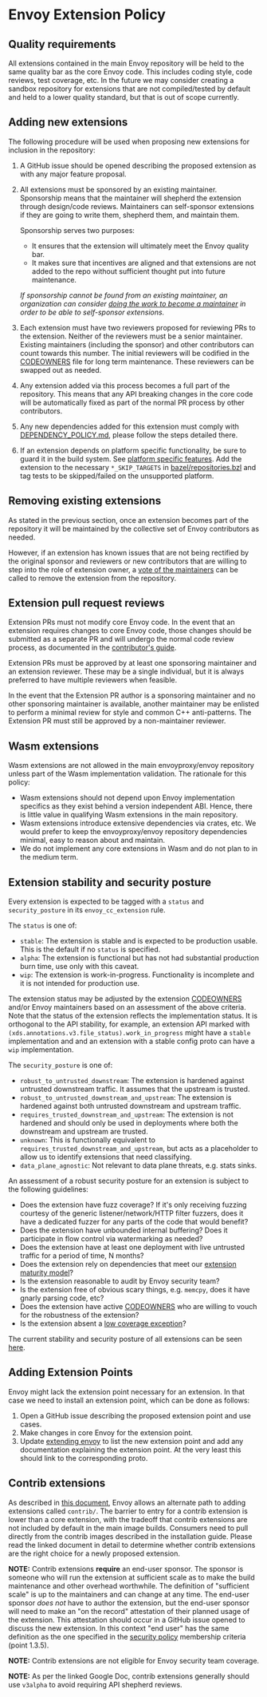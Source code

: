 # Envoy Extension Policy

## Quality requirements

All extensions contained in the main Envoy repository will be held to the same quality bar as the
core Envoy code. This includes coding style, code reviews, test coverage, etc. In the future we
may consider creating a sandbox repository for extensions that are not compiled/tested by default
and held to a lower quality standard, but that is out of scope currently.

## Adding new extensions

The following procedure will be used when proposing new extensions for inclusion in the repository:
  1. A GitHub issue should be opened describing the proposed extension as with any major feature
  proposal.
  2. All extensions must be sponsored by an existing maintainer. Sponsorship means that the
  maintainer will shepherd the extension through design/code reviews. Maintainers can self-sponsor
  extensions if they are going to write them, shepherd them, and maintain them.

     Sponsorship serves two purposes:
     * It ensures that the extension will ultimately meet the Envoy quality bar.
     * It makes sure that incentives are aligned and that extensions are not added to the repo without
     sufficient thought put into future maintenance.

     *If sponsorship cannot be found from an existing maintainer, an organization can consider
     [doing the work to become a maintainer](./GOVERNANCE.md#process-for-becoming-a-maintainer) in
     order to be able to self-sponsor extensions.*

  3. Each extension must have two reviewers proposed for reviewing PRs to the extension. Neither of
  the reviewers must be a senior maintainer. Existing maintainers (including the sponsor) and other
  contributors can count towards this number. The initial reviewers will be codified in the
  [CODEOWNERS](./CODEOWNERS) file for long term maintenance. These reviewers can be swapped out as
  needed.
  4. Any extension added via this process becomes a full part of the repository. This means that any
  API breaking changes in the core code will be automatically fixed as part of the normal PR process
  by other contributors.
  5. Any new dependencies added for this extension must comply with
  [DEPENDENCY_POLICY.md](DEPENDENCY_POLICY.md), please follow the steps detailed there.
  6. If an extension depends on platform specific functionality, be sure to guard it in the build
  system. See [platform specific features](./PULL_REQUESTS.md#platform-specific-features).
  Add the extension to the necessary `*_SKIP_TARGETS` in [bazel/repositories.bzl](bazel/repositories.bzl)
  and tag tests to be skipped/failed on the unsupported platform.

## Removing existing extensions

As stated in the previous section, once an extension becomes part of the repository it will be
maintained by the collective set of Envoy contributors as needed.

However, if an extension has known issues that are not being rectified by the original sponsor and
reviewers or new contributors that are willing to step into the role of extension owner, a
[vote of the maintainers](./GOVERNANCE.md#conflict-resolution-and-voting) can be called to remove the
extension from the repository.

## Extension pull request reviews

Extension PRs must not modify core Envoy code. In the event that an extension requires changes to core
Envoy code, those changes should be submitted as a separate PR and will undergo the normal code review
process, as documented in the [contributor's guide](./CONTRIBUTING.md).

Extension PRs must be approved by at least one sponsoring maintainer and an extension reviewer. These
may be a single individual, but it is always preferred to have multiple reviewers when feasible.

In the event that the Extension PR author is a sponsoring maintainer and no other sponsoring maintainer
is available, another maintainer may be enlisted to perform a minimal review for style and common C++
anti-patterns. The Extension PR must still be approved by a non-maintainer reviewer.

## Wasm extensions

Wasm extensions are not allowed in the main envoyproxy/envoy repository unless
part of the Wasm implementation validation. The rationale for this policy:
* Wasm extensions should not depend upon Envoy implementation specifics as
  they exist behind a version independent ABI. Hence, there is little value in
  qualifying Wasm extensions in the main repository.
* Wasm extensions introduce extensive dependencies via crates, etc. We would
  prefer to keep the envoyproxy/envoy repository dependencies minimal, easy
  to reason about and maintain.
* We do not implement any core extensions in Wasm and do not plan to in the
  medium term.

## Extension stability and security posture

Every extension is expected to be tagged with a `status` and `security_posture` in its
`envoy_cc_extension` rule.

The `status` is one of:
* `stable`: The extension is stable and is expected to be production usable. This is the default if
  no `status` is specified.
* `alpha`: The extension is functional but has not had substantial production burn time, use only
  with this caveat.
* `wip`: The extension is work-in-progress. Functionality is incomplete and it is not intended for
  production use.

The extension status may be adjusted by the extension [CODEOWNERS](./CODEOWNERS) and/or Envoy
maintainers based on an assessment of the above criteria. Note that the status of the extension
reflects the implementation status. It is orthogonal to the API stability, for example, an extension
API marked with `(xds.annotations.v3.file_status).work_in_progress` might have a `stable` implementation and
and an extension with a stable config proto can have a `wip` implementation.

The `security_posture` is one of:
* `robust_to_untrusted_downstream`: The extension is hardened against untrusted downstream traffic. It
   assumes that the upstream is trusted.
* `robust_to_untrusted_downstream_and_upstream`: The extension is hardened against both untrusted
   downstream and upstream traffic.
* `requires_trusted_downstream_and_upstream`: The extension is not hardened and should only be used in deployments
   where both the downstream and upstream are trusted.
* `unknown`: This is functionally equivalent to `requires_trusted_downstream_and_upstream`, but acts
  as a placeholder to allow us to identify extensions that need classifying.
* `data_plane_agnostic`: Not relevant to data plane threats, e.g. stats sinks.

An assessment of a robust security posture for an extension is subject to the following guidelines:

* Does the extension have fuzz coverage? If it's only receiving fuzzing
  courtesy of the generic listener/network/HTTP filter fuzzers, does it have a
  dedicated fuzzer for any parts of the code that would benefit?
* Does the extension have unbounded internal buffering? Does it participate in
  flow control via watermarking as needed?
* Does the extension have at least one deployment with live untrusted traffic
  for a period of time, N months?
* Does the extension rely on dependencies that meet our [extension maturity
  model](https://github.com/envoyproxy/envoy/issues/10471)?
* Is the extension reasonable to audit by Envoy security team?
* Is the extension free of obvious scary things, e.g. `memcpy`, does it have gnarly parsing code, etc?
* Does the extension have active [CODEOWNERS](CODEOWNERS) who are willing to
  vouch for the robustness of the extension?
* Is the extension absent a [low coverage
  exception](https://github.com/envoyproxy/envoy/blob/main/test/per_file_coverage.sh#L5)?

The current stability and security posture of all extensions can be seen
[here](https://www.envoyproxy.io/docs/envoy/latest/intro/arch_overview/security/threat_model#core-and-extensions).

## Adding Extension Points

Envoy might lack the extension point necessary for an extension. In that
case we need to install an extension point, which can be done as follows:

  1. Open a GitHub issue describing the proposed extension point and use cases.
  2. Make changes in core Envoy for the extension point.
  3. Update [extending envoy](docs/root/extending/extending.rst) to list the new
     extension point and add any documentation explaining the extension point.
     At the very least this should link to the corresponding proto.

## Contrib extensions

As described in [this document](https://docs.google.com/document/d/1yl7GOZK1TDm_7vxQvt8UQEAu07UQFru1uEKXM6ZZg_g/edit#),
Envoy allows an alternate path to adding extensions called `contrib/`. The barrier to entry for a
contrib extension is lower than a core extension, with the tradeoff that contrib extensions are not
included by default in the main image builds. Consumers need to pull directly from the contrib
images described in the installation guide. Please read the linked document in detail to determine
whether contrib extensions are the right choice for a newly proposed extension.

**NOTE:** Contrib extensions **require** an end-user sponsor. The sponsor is someone who will run
the extension at sufficient scale as to make the build maintenance and other overhead worthwhile.
The definition of "sufficient scale" is up to the maintainers and can change at any time. The
end-user sponsor *does not* have to author the extension, but the end-user sponsor will need to make
an "on the record" attestation of their planned usage of the extension. This attestation should
occur in a GitHub issue opened to discuss the new extension. In this context "end user" has the
same definition as the one specified in the [security policy](SECURITY.md#membership-criteria)
membership criteria (point 1.3.5).

**NOTE:** Contrib extensions are not eligible for Envoy security team coverage.

**NOTE:** As per the linked Google Doc, contrib extensions generally should use `v3alpha` to avoid
requiring API shepherd reviews.
